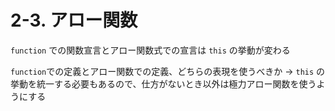 # 2-3. アロー関数

`function` での関数宣言とアロー関数式での宣言は `this` の挙動が変わる

`function`での定義とアロー関数での定義、どちらの表現を使うべきか -> `this` の挙動を統一する必要もあるので、仕方がないとき以外は極力アロー関数を使うようにする